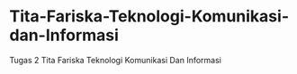 # Tita-Fariska-Teknologi-Komunikasi-dan-Informasi
Tugas 2 Tita Fariska Teknologi Komunikasi Dan Informasi
